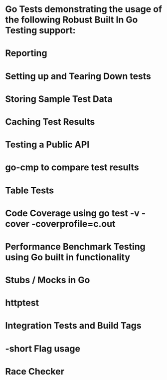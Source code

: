 # Go Tests demonstrating the usage of the following Robust Built In Go Testing support:
# Reporting
# Setting up and Tearing Down tests
# Storing Sample Test Data
# Caching Test Results
# Testing a Public API
# go-cmp to compare test results
# Table Tests
# Code Coverage using go test -v -cover -coverprofile=c.out
# Performance Benchmark Testing using Go built in functionality
# Stubs / Mocks in Go
# httptest
# Integration Tests and Build Tags
# -short Flag usage
# Race Checker

